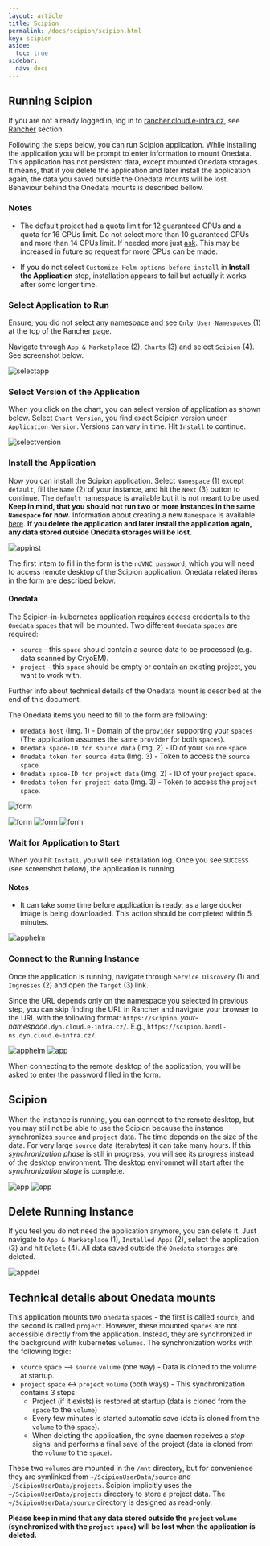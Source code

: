 ```yaml
---
layout: article
title: Scipion
permalink: /docs/scipion/scipion.html
key: scipion
aside:
  toc: true
sidebar:
  nav: docs
---
```


## Running Scipion

If you are not already logged in, log in to [rancher.cloud.e-infra.cz](https://rancher.cloud.e-infra.cz), see [Rancher](https://cerit-sc.github.io/kube-docs/docs/rancher.html) section.

Following the steps below, you can run Scipion application. While installing the application you will be prompt to enter information to mount Onedata. This application has not persistent data, except mounted Onedata storages. It means, that if you delete the application and later install the application again, the data you saved outside the Onedata mounts will be lost. Behaviour behind the Onedata mounts is described bellow.

### Notes

* The default project had a quota limit for 12 guaranteed CPUs and a quota for 16 CPUs limit. Do not select more than 10 guaranteed CPUs and more than 14 CPUs limit. If needed more just [ask](mailto:k8s@ics.muni.cz). This may be increased in future so request for more CPUs can be made.

* If you do not select `Customize Helm options before install` in **Install the Application** step, installation appears to fail but actually it works after some longer time.

### Select Application to Run

Ensure, you did not select any namespace and see `Only User Namespaces` (1) at the top of the Rancher page.

Navigate through `App & Marketplace` (2), `Charts` (3) and select `Scipion` (4). See screenshot below.

![selectapp](rancher-apps.png)

### Select Version of the Application

When you click on the chart, you can select version of application as shown below. Select `Chart Version`, you find exact Scipion version under `Application Version`. Versions can vary in time. Hit `Install` to continue.

![selectversion](rancher-scipion.png)

### Install the Application

Now you can install the Scipion application. Select `Namespace` (1) except `default`, fill the `Name` (2) of your instance, and hit the `Next` (3) button to continue. The `default` namespace is available but it is not meant to be used. **Keep in mind, that you should not run two or more instances in the same `Namespace` for now.** Information about creating a new `Namespace` is available [here](https://docs.cerit.io/docs/quotas.html). **If you delete the application and later install the application again, any data stored outside Onedata storages will be lost.**

![appinst](rancher-scipion-form.png)

The first intem to fill in the form is the `noVNC password`, which you will need to access remote desktop of the Scipion application. Onedata related items in the form are described below.

#### Onedata

The Scipion-in-kubernetes application requires access credentails to the `Onedata` `spaces` that will be mounted. Two different `Onedata` `spaces` are required:
* `source` - this `space` should contain a source data to be processed (e.g. data scanned by CryoEM).
* `project` - this `space` should be empty or contain an existing project, you want to work with.

Further info about technical details of the Onedata mount is described at the end of this document.

The Onedata items you need to fill to the form are following:
* `Onedata host` (Img. 1) - Domain of the `provider` supporting your `spaces` (The application assumes the same `provider` for both `spaces`).
* `Onedata space-ID for source data` (Img. 2) - ID of your `source` `space`.
* `Onedata token for source data` (Img. 3) - Token to access the `source` `space`.
* `Onedata space-ID for project data` (Img. 2) - ID of your `project` `space`.
* `Onedata token for project data` (Img. 3) - Token to access the `project` `space`.

![form](rancher-scipion-form2.png)

![form](onedata-host.png)
![form](onedata-spaceid.png)
![form](onedata-token.png)

### Wait for Application to Start

When you hit `Install`, you will see installation log. Once you see `SUCCESS` (see screenshot below), the application is running.

#### Notes

* It can take some time before application is ready, as a large docker image is being downloaded. This action should be completed within 5 minutes.

![apphelm](rancher-scipion-ready.png)

### Connect to the Running Instance

Once the application is running, navigate through `Service Discovery` (1) and `Ingresses` (2) and open the `Target` (3) link.

Since the URL depends only on the namespace you selected in previous step, you can skip finding the URL in Rancher and navigate your browser to the URL with the following format: `https://scipion.`*your-namespace*`.dyn.cloud.e-infra.cz/`. E.g., `https://scipion.handl-ns.dyn.cloud.e-infra.cz/`.

![apphelm](rancher-scipion-link.png)
![app](desktop-vnc.png)

When connecting to the remote desktop of the application, you will be asked to enter the password filled in the form.

## Scipion

When the instance is running, you can connect to the remote desktop, but you may still not be able to use the Scipion because the instance synchronizes `source` and `project` data. The time depends on the size of the data. For very large `source` data (terabytes) it can take many hours. If this *synchronization phase* is still in progress, you will see its progress instead of the desktop environment. The desktop environmet will start after the *synchronization stage* is complete.

![app](desktop-cloning.png)
![app](desktop-xfce.png)

## Delete Running Instance

If you feel you do not need the application anymore, you can delete it. Just navigate to `App & Marketplace` (1), `Installed Apps` (2), select the application (3) and hit `Delete` (4). All data saved outside the `Onedata` `storages` are deleted.

![appdel](rancher-scipion-delete.png)

## Technical details about Onedata mounts

This application mounts two `onedata` `spaces` - the first is called `source`, and the second is called `project`. However, these mounted `spaces` are not accessible directly from the application. Instead, they are synchronized in the background with kubernetes `volumes`. The synchronization works with the following logic:
* `source` `space` --> `source` `volume` (one way) - Data is cloned to the volume at startup.
* `project` `space` <-> `project` `volume` (both ways) - This synchronization contains 3 steps:
    * Project (if it exists) is restored at startup (data is cloned from the `space` to the `volume`)
    * Every few minutes is started automatic save (data is cloned from the `volume` to the `space`).
    * When deleting the application, the sync daemon receives a *stop* signal and performs a final save of the project (data is cloned from the `volume` to the `space`).

These two `volumes` are mounted in the `/mnt` directory, but for convenience they are symlinked from `~/ScipionUserData/source` and `~/ScipionUserData/projects`. Scipion implicitly uses the `~/ScipionUserData/projects` directory to store a project data. The `~/ScipionUserData/source` directory is designed as read-only.

**Please keep in mind that any data stored outside the `project` `volume` (synchronized with the `project` `space`) will be lost when the application is deleted.**
